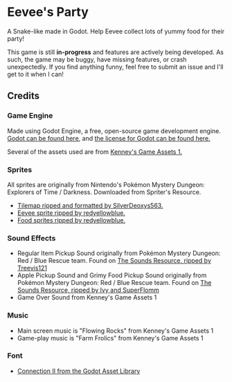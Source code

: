 # Eevee's Party
A Snake-like made in Godot. Help Eevee collect lots of yummy food for their party!

This game is still **in-progress** and features are actively being developed. As such, the game may be buggy, have missing features, or crash unexpectedly. If you find anything funny, feel free to submit an issue and I'll get to it when I can!

## Credits
### Game Engine
Made using Godot Engine, a free, open-source game development engine. [Godot can be found here,](https://godotengine.org/) and [the license for Godot can be found here.](https://godotengine.org/license)

Several of the assets used are from [Kenney's Game Assets 1.](https://kenney.itch.io/kenney-game-assets-1)

### Sprites
All sprites are originally from Nintendo's Pokémon Mystery Dungeon: Explorers of Time / Darkness. Downloaded from Spriter's Resource.
 - [Tilemap ripped and formatted by SilverDeoxys563.](https://www.spriters-resource.com/ds_dsi/pokemonmysterydungeonexplorersoftimedarkness/sheet/86284/)
 - [Eevee sprite ripped by redyellowblue.](https://www.spriters-resource.com/ds_dsi/pokemonmysterydungeonexplorersoftimedarkness/sheet/5736/)
- [Food sprites ripped by redyellowblue.](https://www.spriters-resource.com/ds_dsi/pokemonmysterydungeonexplorersoftimedarkness/sheet/15903/)

### Sound Effects
- Regular Item Pickup Sound originally from Pokémon Mystery Dungeon: Red / Blue Rescue team. Found on [The Sounds Resource, ripped by Treevis121](https://www.sounds-resource.com/ds_dsi/pokemonmysterydungeonbluerescueteam/sound/1895/)
- Apple Pickup Sound and Grimy Food Pickup Sound originally from Pokémon Mystery Dungeon: Red / Blue Rescue team. Found on [The Sounds Resource, ripped by Ivy and SuperFlomm](https://www.sounds-resource.com/game_boy_advance/pokemonmysterydungeonredrescueteam/sound/8844/)
- Game Over Sound from Kenney's Game Assets 1

### Music
- Main screen music is "Flowing Rocks" from Kenney's Game Assets 1
- Game-play music is "Farm Frolics" from Kenney's Game Assets 1

### Font
- [Connection II from the Godot Asset Library](https://godotengine.org/asset-library/asset/316)